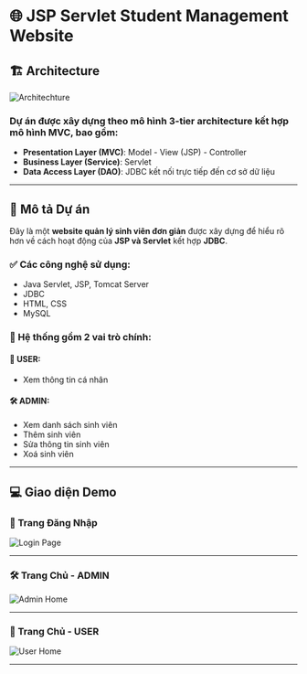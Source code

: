 # 🌐 JSP Servlet Student Management Website

## 🏗️ Architecture

![Architechture](https://github.com/user-attachments/assets/24c4df5d-e181-4a7e-b3b3-378f16344b3c)
### Dự án được xây dựng theo mô hình **3-tier architecture** kết hợp mô hình **MVC**, bao gồm:
- **Presentation Layer (MVC)**: Model - View (JSP) - Controller
- **Business Layer (Service)**: Servlet
- **Data Access Layer (DAO)**: JDBC kết nối trực tiếp đến cơ sở dữ liệu

---

## 📄 Mô tả Dự án

Đây là một **website quản lý sinh viên đơn giản** được xây dựng để hiểu rõ hơn về cách hoạt động của **JSP và Servlet** kết hợp **JDBC**.

### ✅ Các công nghệ sử dụng:
- Java Servlet, JSP, Tomcat Server
- JDBC
- HTML, CSS
- MySQL

### 🔐 Hệ thống gồm 2 vai trò chính:
#### 👤 USER:
- Xem thông tin cá nhân

#### 🛠️ ADMIN:
- Xem danh sách sinh viên
- Thêm sinh viên
- Sửa thông tin sinh viên
- Xoá sinh viên

---

## 💻 Giao diện Demo

### 🔐 Trang Đăng Nhập

![Login Page](https://github.com/user-attachments/assets/a43aeaa1-4f1b-47d2-937c-47910e3c3e1a)

---

### 🛠️ Trang Chủ - ADMIN

![Admin Home](https://github.com/user-attachments/assets/230c8946-c017-4008-93d5-0535a1c91bc6)

---

### 👤 Trang Chủ - USER

![User Home](https://github.com/user-attachments/assets/2bbd25fd-327f-466d-b586-75810891984e)

---
